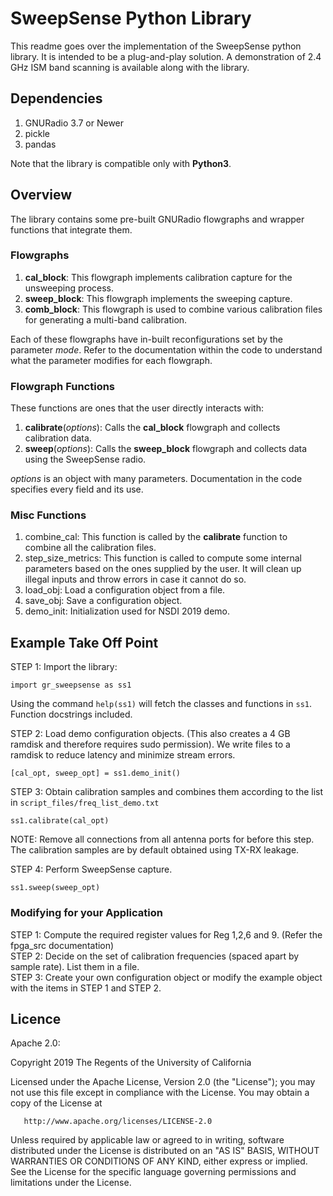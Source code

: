 # SweepSense Python Library

This readme goes over the implementation of the SweepSense python library. It is intended to
be a plug-and-play solution. A demonstration of 2.4 GHz ISM band scanning is available along
with the library.

## Dependencies

1. GNURadio 3.7 or Newer
2. pickle
3. pandas

Note that the library is compatible only with **Python3**.

## Overview

The library contains some pre-built GNURadio flowgraphs and wrapper functions that integrate
them.

### Flowgraphs

1. **cal_block**: This flowgraph implements calibration capture for the unsweeping process.
2. **sweep_block**: This flowgraph implements the sweeping capture. 
3. **comb_block**: This flowgraph is used to combine various calibration files for generating a multi-band calibration.

Each of these flowgraphs have in-built reconfigurations set by the parameter *mode*. Refer to the documentation
within the code to understand what the parameter modifies for each flowgraph.

### Flowgraph Functions

These functions are ones that the user directly interacts with:

1. **calibrate**(*options*): Calls the **cal_block** flowgraph and collects calibration data.
2. **sweep**(*options*): Calls the **sweep_block** flowgraph and collects data using the SweepSense radio.

*options* is an object with many parameters. Documentation in the code specifies every field and its use.

### Misc Functions

1. combine_cal: This function is called by the **calibrate** function to combine all the calibration files.
2. step_size_metrics: This function is called to compute some internal parameters based on the ones supplied
by the user. It will clean up illegal inputs and throw errors in case it cannot do so.
3. load_obj: Load a configuration object from a file.
4. save_obj: Save a configuration object.
5. demo_init: Initialization used for NSDI 2019 demo.


## Example Take Off Point

STEP 1: Import the library:

```import gr_sweepsense as ss1```    

Using the command ```help(ss1)``` will fetch the classes and functions in ```ss1```. Function docstrings included.

STEP 2: Load demo configuration objects. (This also creates a 4 GB ramdisk and therefore requires sudo permission).
We write files to a ramdisk to reduce latency and minimize stream errors.   

```[cal_opt, sweep_opt] = ss1.demo_init()```    


STEP 3: Obtain calibration samples and combines them according to the list in ```script_files/freq_list_demo.txt```   

```ss1.calibrate(cal_opt)```

NOTE: Remove all connections from all antenna ports for before this step. The calibration samples are by default 
obtained using TX-RX leakage.

STEP 4: Perform SweepSense capture. 

```ss1.sweep(sweep_opt)```

### Modifying for your Application

STEP 1: Compute the required register values for Reg 1,2,6 and 9. (Refer the fpga_src documentation)   
STEP 2: Decide on the set of calibration frequencies (spaced apart by sample rate). List them in a file.   
STEP 3: Create your own configuration object or modify the example object with the items in STEP 1 and STEP 2.

## Licence

Apache 2.0:

   Copyright 2019 The Regents of the University of California

   Licensed under the Apache License, Version 2.0 (the "License");
   you may not use this file except in compliance with the License.
   You may obtain a copy of the License at

       http://www.apache.org/licenses/LICENSE-2.0

   Unless required by applicable law or agreed to in writing, software
   distributed under the License is distributed on an "AS IS" BASIS,
   WITHOUT WARRANTIES OR CONDITIONS OF ANY KIND, either express or implied.
   See the License for the specific language governing permissions and
   limitations under the License.
